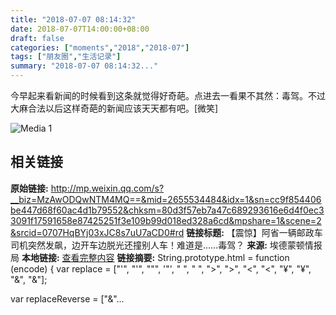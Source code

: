 ```yaml
---
title: "2018-07-07 08:14:32"
date: 2018-07-07T14:00:00+08:00
draft: false
categories: ["moments","2018","2018-07"]
tags: ["朋友圈","生活记录"]
summary: "2018-07-07 08:14:32..."
---
```


今早起来看新闻的时候看到这条就觉得好奇葩。点进去一看果不其然：毒驾。不过大麻合法以后这样奇葩的新闻应该天天都有吧。[微笑]

![Media 1](/Moments/photos/2018-07-07/201807070814320.jpg)

## 相关链接

**原始链接:** http://mp.weixin.qq.com/s?__biz=MzAwODQwNTM4MQ==&mid=2655534484&idx=1&sn=cc9f854406be447d68f60ac4d1b79552&chksm=80d3f57eb7a47c689293616e6d4f0ec33091f17591658e87425251f3e109b99d018ed328a6cd&mpshare=1&scene=2&srcid=0707HqBYj03xJC8s7uU7aCD0#rd
**链接标题:** 【震惊】阿省一辆邮政车司机突然发飙，边开车边脱光还撞别人车！难道是……毒驾？
**来源:** 埃德蒙顿情报局
**本地链接:** [查看完整内容](/link_content/2018/07/2018-07-07-4/link_content/)
**链接摘要:** String.prototype.html = function (encode) {
  var replace = ["&#39;", "'", "&quot;", '"', "&nbsp;", " ", "&gt;", ">", "&lt;", "<", "&yen;", "¥", "&amp;", "&"];
 
 
 
 
 
  
  var replaceReverse = ["&"...

